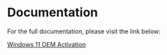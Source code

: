 # Documentation

For the full documentation, please visit the link below:

[Windows 11 OEM Activation](https://blog.wuibaille.fr/2023/05/activation-oem-windows-11/)
